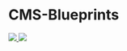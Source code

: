 # CMS-Blueprints

<a href="https://portal.azure.us/#create/Microsoft.Template/uri/https%3A%2F%2Fraw.githubusercontent.com%2Fsikovatc%2FCMS-Blueprints%2Fmaster%2FvirtualWAN.json%3Ftoken%3DAM2HUF2N4MB2DEIHWNB5FSK7GLANM" target="_blank">
    <img src="http://azuredeploy.net/AzureGov.png" />
</a> 

<a href="https://portal.azure.com/#create/Microsoft.Template/uri/https%3A%2F%2Fraw.githubusercontent.com%2Fsikovatc%2FCMS-Blueprints%2Fmaster%2FvirtualWAN.json%3Ftoken%3DAM2HUF2N4MB2DEIHWNB5FSK7GLANM" target="_blank">
    <img src="https://aka.ms/deploytoazurebutton" />
</a> 
